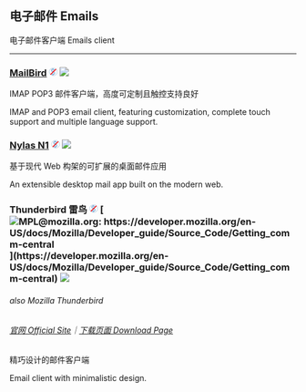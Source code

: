 ## 电子邮件   Emails

电子邮件客户端   Emails client

---

### [MailBird](https://www.mailbird.com/) ![](/assets/free.png) ![](/assets/earth-globe.png)

IMAP POP3 邮件客户端，高度可定制且触控支持良好

IMAP and POP3 email client, featuring customization, complete touch support and multiple language support.

### [Nylas N1](https://www.nylas.com/download/) ![](/assets/free.png) ![](/assets/earth-globe.png)

基于现代 Web 构架的可扩展的桌面邮件应用

An extensible desktop mail app built on the modern web.

### Thunderbird 雷鸟 ![](/assets/free.png) [![](/assets/open-source-icon.png "MPL@mozilla.org: https://developer.mozilla.org/en-US/docs/Mozilla/Developer_guide/Source_Code/Getting_comm-central")](https://developer.mozilla.org/en-US/docs/Mozilla/Developer_guide/Source_Code/Getting_comm-central) ![](/assets/earth-globe.png)

###### also Mozilla Thunderbird

###### [官网 Official Site](https://www.mozilla.org/en-US/thunderbird/)｜[下载页面 Download Page](https://www.mozilla.org/en-US/thunderbird/all/)

精巧设计的邮件客户端

Email client with minimalistic design.

